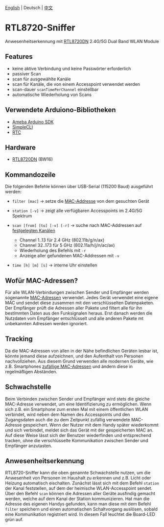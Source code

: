 [English](./README.md) | Deutsch | [中文](./README_CN.md)

# RTL8720-Sniffer
Anwesenheitserkennung mit [RTL8720DN](https://www.amebaiot.com/en/amebad-bw16-arduino-getting-started) 2.4G/5G Dual Band WLAN Module

## Features
* keine aktive Verbindung und keine Passwörter erforderlich
* passiver Scan
* scan für ausgewählte Kanäle
* scan für Kanäle, die von einem Accesspoint verwendet werden
* scan-dauer `scanTimePerChannel` einstellbar
* automatische Wiederholung von Scans

## Verwendete Arduiono-Bibliotheken
* [Ameba Arduino SDK](https://github.com/ambiot/ambd_arduino)
* [SimpleCLI](https://github.com/SpacehuhnTech/SimpleCLI)
* [RTC](https://github.com/ambiot/ambd_arduino/blob/94b2bae9114552276e61581620aa5e3645e4de36/Arduino_package/hardware/libraries/RTC/examples/RTC/RTC.ino)

## Hardware
* [RTL8720DN](https://www.amebaiot.com/en/amebad-bw16-arduino-getting-started) (BW16)

## Kommandozeile
Die folgenden Befehle können über USB-Serial (115200 Baud) ausgeführt werden:
* `filter [mac]` -> setze die [MAC-Addresse](https://kb.wisc.edu/helpdesk/page.php?id=79258) von dem gesuchten Gerät 

* `station [-v]` -> zeigt alle verfügbaren Accesspoints im 2.4G/5G Spektrum

* `scan [from] [to] [-v] [-r]` -> suche nach MAC-Addressen auf [festgelegten Kanälen](https://en.wikipedia.org/wiki/List_of_WLAN_channels)
  - Channel 1..13    für 2.4 GHz (802.11b/g/n/ax)
  - Channel 32..173  für 5 GHz (802.11a/h/j/n/ac/ax)
  - Wiederholung des Befehls mit `-r`
  - Anzeige aller gefundenen MAC-Addressen mit `-v`
  
* `time [h] [m] [s]` -> interne Uhr einstellen

## Wofür MAC-Adressen?
Für alle WLAN-Verbindungen zwischen Sender und Empfänger werden sogenannte [MAC-Adressen](https://www.elektronik-kompendium.de/sites/net/1406201.htm) verwendet.
Jedes Gerät verwendet eine eigene MAC und sendet diese zusammen mit den verschlüsselten Datenpaketen.
Der Empfänger prüft die Adressen aller Pakete und filtert alle für ihn bestimmten Daten aus den Funksignalen heraus.
Erst danach werden die Nutzdaten vom Empfänger entschlüsselt und alle anderen Pakete mt unbekannten Adressen werden ignoriert.

## Tracking
Da die MAC-Adressen von allen in der Nähe befindlichen Geräten lesbar ist, könnte jemand diese aufzeichnen, und den Aufenthalt von Personen nachvollziehen.
Aus diesem Grund verwenden alle modernen Geräte, wie z.B. Smartphones [zufällige MAC-Adressen](https://www.extremenetworks.com/extreme-networks-blog/wi-fi-mac-randomization-privacy-and-collateral-damage/) und ändern diese in regelmäßigen Abständen.

## Schwachstelle
Beim Verbinden zwischen Sender und Empfänger wird stets die gleiche MAC-Adresse verwendet, um eine Identifizierung zu ermöglichen.
Wenn sich z.B. ein Smartphone zum ersten Mal mit einem öffentlichen WLAN verbindet, wird neben dem Namen des Accesspoints und den Zugangsdaten auch die zu dem Zeitpunkt zufällig verwendete MAC-Adresse gespeichert. Wenn der Nutzer mit dem Handy später wiederkommt und sich verbindet, meldet sich das Gerät mit der gespeicherten MAC an.
Auf diese Weise lässt sich der Benutzer wiederfinden und entsprechend tracken, ohne die verschlüsselte Kommunikation zwischen Sender und Empfänger anzutasten.

## Anwesenheitserkennung
RTL8720-Sniffer kann die oben genannte Schwachstelle nutzen, um die Anwesenheit von Personen im Haushalt zu erkennen und z.B. Licht oder Heizung automatisch eischalten.
Zunächst lässt sich mit dem Befehl `station` der Kanal feststellen, auf dem der heimische WLAN-Accesspoint sendet. 
Über den Befehl `scan` können die Adressen aller Geräte ausfindig gemacht werden, welche auf dem Kanal der Station kommunizieren. 
Hat man die Adresse des eigenen Handys gefunden, kann man diese mit dem Befehl `filter` speichern und einen automatischen Schaltvorgang auslösen, sobald eine Kommunikation registriert wird. In diesem Fall leuchtet die Board-LED grün auf.
